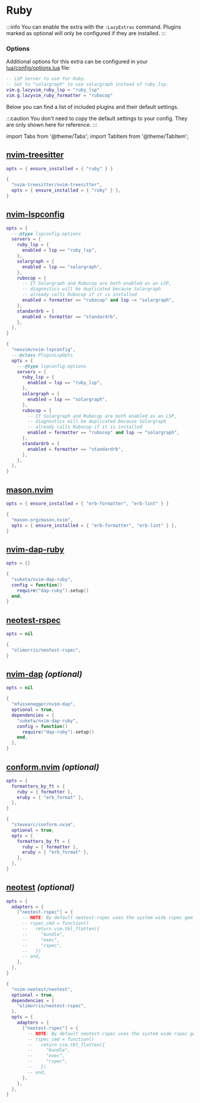 # Ruby

<!-- plugins:start -->

:::info
You can enable the extra with the `:LazyExtras` command.
Plugins marked as optional will only be configured if they are installed.
:::

### Options

Additional options for this extra can be configured in your [lua/config/options.lua](/configuration/general#options) file:

```lua title="lua/config/options.lua"
-- LSP Server to use for Ruby.
-- Set to "solargraph" to use solargraph instead of ruby_lsp.
vim.g.lazyvim_ruby_lsp = "ruby_lsp"
vim.g.lazyvim_ruby_formatter = "rubocop"
```

Below you can find a list of included plugins and their default settings.

:::caution
You don't need to copy the default settings to your config.
They are only shown here for reference.
:::

import Tabs from '@theme/Tabs';
import TabItem from '@theme/TabItem';

## [nvim-treesitter](https://github.com/nvim-treesitter/nvim-treesitter)

<Tabs>

<TabItem value="opts" label="Options">

```lua
opts = { ensure_installed = { "ruby" } }
```

</TabItem>


<TabItem value="code" label="Full Spec">

```lua
{
  "nvim-treesitter/nvim-treesitter",
  opts = { ensure_installed = { "ruby" } },
}
```

</TabItem>

</Tabs>

## [nvim-lspconfig](https://github.com/neovim/nvim-lspconfig)

<Tabs>

<TabItem value="opts" label="Options">

```lua
opts = {
  ---@type lspconfig.options
  servers = {
    ruby_lsp = {
      enabled = lsp == "ruby_lsp",
    },
    solargraph = {
      enabled = lsp == "solargraph",
    },
    rubocop = {
      -- If Solargraph and Rubocop are both enabled as an LSP,
      -- diagnostics will be duplicated because Solargraph
      -- already calls Rubocop if it is installed
      enabled = formatter == "rubocop" and lsp ~= "solargraph",
    },
    standardrb = {
      enabled = formatter == "standardrb",
    },
  },
}
```

</TabItem>


<TabItem value="code" label="Full Spec">

```lua
{
  "neovim/nvim-lspconfig",
  ---@class PluginLspOpts
  opts = {
    ---@type lspconfig.options
    servers = {
      ruby_lsp = {
        enabled = lsp == "ruby_lsp",
      },
      solargraph = {
        enabled = lsp == "solargraph",
      },
      rubocop = {
        -- If Solargraph and Rubocop are both enabled as an LSP,
        -- diagnostics will be duplicated because Solargraph
        -- already calls Rubocop if it is installed
        enabled = formatter == "rubocop" and lsp ~= "solargraph",
      },
      standardrb = {
        enabled = formatter == "standardrb",
      },
    },
  },
}
```

</TabItem>

</Tabs>

## [mason.nvim](https://github.com/mason-org/mason.nvim)

<Tabs>

<TabItem value="opts" label="Options">

```lua
opts = { ensure_installed = { "erb-formatter", "erb-lint" } }
```

</TabItem>


<TabItem value="code" label="Full Spec">

```lua
{
  "mason-org/mason.nvim",
  opts = { ensure_installed = { "erb-formatter", "erb-lint" } },
}
```

</TabItem>

</Tabs>

## [nvim-dap-ruby](https://github.com/suketa/nvim-dap-ruby)

<Tabs>

<TabItem value="opts" label="Options">

```lua
opts = {}
```

</TabItem>


<TabItem value="code" label="Full Spec">

```lua
{
  "suketa/nvim-dap-ruby",
  config = function()
    require("dap-ruby").setup()
  end,
}
```

</TabItem>

</Tabs>

## [neotest-rspec](https://github.com/olimorris/neotest-rspec)

<Tabs>

<TabItem value="opts" label="Options">

```lua
opts = nil
```

</TabItem>


<TabItem value="code" label="Full Spec">

```lua
{
  "olimorris/neotest-rspec",
}
```

</TabItem>

</Tabs>

## [nvim-dap](https://github.com/mfussenegger/nvim-dap) _(optional)_

<Tabs>

<TabItem value="opts" label="Options">

```lua
opts = nil
```

</TabItem>


<TabItem value="code" label="Full Spec">

```lua
{
  "mfussenegger/nvim-dap",
  optional = true,
  dependencies = {
    "suketa/nvim-dap-ruby",
    config = function()
      require("dap-ruby").setup()
    end,
  },
}
```

</TabItem>

</Tabs>

## [conform.nvim](https://github.com/stevearc/conform.nvim) _(optional)_

<Tabs>

<TabItem value="opts" label="Options">

```lua
opts = {
  formatters_by_ft = {
    ruby = { formatter },
    eruby = { "erb_format" },
  },
}
```

</TabItem>


<TabItem value="code" label="Full Spec">

```lua
{
  "stevearc/conform.nvim",
  optional = true,
  opts = {
    formatters_by_ft = {
      ruby = { formatter },
      eruby = { "erb_format" },
    },
  },
}
```

</TabItem>

</Tabs>

## [neotest](https://github.com/nvim-neotest/neotest) _(optional)_

<Tabs>

<TabItem value="opts" label="Options">

```lua
opts = {
  adapters = {
    ["neotest-rspec"] = {
      -- NOTE: By default neotest-rspec uses the system wide rspec gem instead of the one through bundler
      -- rspec_cmd = function()
      --   return vim.tbl_flatten({
      --     "bundle",
      --     "exec",
      --     "rspec",
      --   })
      -- end,
    },
  },
}
```

</TabItem>


<TabItem value="code" label="Full Spec">

```lua
{
  "nvim-neotest/neotest",
  optional = true,
  dependencies = {
    "olimorris/neotest-rspec",
  },
  opts = {
    adapters = {
      ["neotest-rspec"] = {
        -- NOTE: By default neotest-rspec uses the system wide rspec gem instead of the one through bundler
        -- rspec_cmd = function()
        --   return vim.tbl_flatten({
        --     "bundle",
        --     "exec",
        --     "rspec",
        --   })
        -- end,
      },
    },
  },
}
```

</TabItem>

</Tabs>

<!-- plugins:end -->
